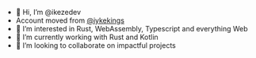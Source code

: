 - 👋 Hi, I’m @ikezedev
- Account moved from [@iykekings](https://github.com/iykekings)
- 👀 I’m interested in Rust, WebAssembly, Typescript and everything Web
- 🌱 I’m currently working with Rust and Kotlin
- 💞️ I’m looking to collaborate on impactful projects

<!---
ikezedev/ikezedev is a ✨ special ✨ repository because its `README.md` (this file) appears on your GitHub profile.
You can click the Preview link to take a look at your changes.
--->
